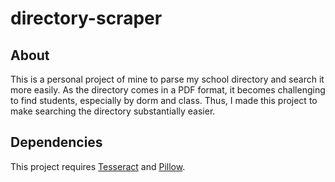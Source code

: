# directory-scraper

## About

This is a personal project of mine to parse my school directory and search it more easily. As the directory comes in a PDF format, it becomes challenging to find students, especially by dorm and class. Thus, I made this project to make searching the directory substantially easier.

## Dependencies

This project requires [Tesseract](https://pypi.org/project/pytesseract/) and [Pillow](https://pypi.org/project/Pillow/).
